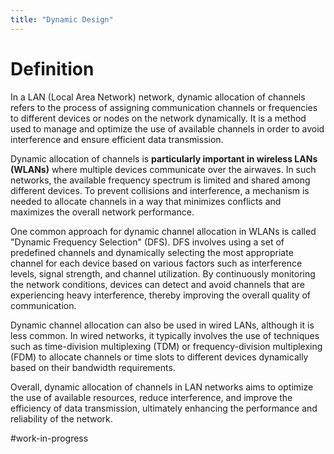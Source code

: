 ```yaml
---
title: "Dynamic Design"
---
```


# Definition

In a LAN (Local Area Network) network, dynamic allocation of channels refers to the process of assigning communication channels or frequencies to different devices or nodes on the network dynamically. It is a method used to manage and optimize the use of available channels in order to avoid interference and ensure efficient data transmission.

Dynamic allocation of channels is **particularly important in wireless LANs (WLANs)** where multiple devices communicate over the airwaves. In such networks, the available frequency spectrum is limited and shared among different devices. To prevent collisions and interference, a mechanism is needed to allocate channels in a way that minimizes conflicts and maximizes the overall network performance.

One common approach for dynamic channel allocation in WLANs is called "Dynamic Frequency Selection" (DFS). DFS involves using a set of predefined channels and dynamically selecting the most appropriate channel for each device based on various factors such as interference levels, signal strength, and channel utilization. By continuously monitoring the network conditions, devices can detect and avoid channels that are experiencing heavy interference, thereby improving the overall quality of communication.

Dynamic channel allocation can also be used in wired LANs, although it is less common. In wired networks, it typically involves the use of techniques such as time-division multiplexing (TDM) or frequency-division multiplexing (FDM) to allocate channels or time slots to different devices dynamically based on their bandwidth requirements.

Overall, dynamic allocation of channels in LAN networks aims to optimize the use of available resources, reduce interference, and improve the efficiency of data transmission, ultimately enhancing the performance and reliability of the network.

#work-in-progress
